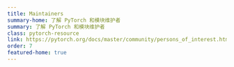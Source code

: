 ```yaml
---
title: Maintainers
summary-home: 了解 PyTorch 和模块维护者
summary: 了解 PyTorch 和模块维护者
class: pytorch-resource
link: https://pytorch.org/docs/master/community/persons_of_interest.html
order: 7
featured-home: true
---
```

